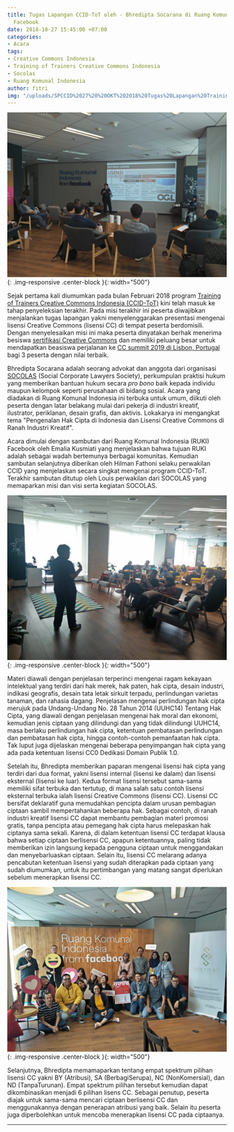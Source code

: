```yaml
---
title: Tugas Lapangan CCID-ToT oleh - Bhredipta Socarana di Ruang Komunal Indonesia
  Facebook
date: 2018-10-27 15:45:00 +07:00
categories:
- Acara
tags:
- Creative Commons Indonesia
- Training of Trainers Creative Commons Indonesia
- Socolas
- Ruang Komunal Indonesia
author: fitri
img: "/uploads/SPCCID%2027%20%20OKT%202018%20Tugas%20Lapangan%20Training%20of%20Trainers%20Creative%20Commons%20Indonesia%20-%20Bhredipta%20Socarana%20-%20HF.jpeg"
---
```


![SPCCID 27  OKT 2018 Tugas Lapangan Training of Trainers Creative Commons Indonesia - Bhredipta Socarana.jpeg](/uploads/SPCCID%2027%20%20OKT%202018%20Tugas%20Lapangan%20Training%20of%20Trainers%20Creative%20Commons%20Indonesia%20-%20Bhredipta%20Socarana.jpeg){: .img-responsive .center-block }{: width="500"}

Sejak pertama kali diumumkan pada bulan Februari 2018 program [Training of Trainers Creative Commons Indonesia (CCID-ToT)](http://creativecommons.or.id/sertifikasi-perwakilan-ccid-training-of-trainers-creative-commons-indonesia/tentang-training-of-trainers-creative-commons-indonesia/) kini telah masuk ke tahap penyeleksian terakhir. Pada misi terakhir ini peserta diwajibkan menjalankan tugas lapangan yakni menyelenggarakan presentasi mengenai lisensi Creative Commons (lisensi CC) di tempat peserta berdomisili. Dengan menyelesaikan misi ini maka peserta dinyatakan berhak menerima besiswa [sertifikasi Creative Commons](http://creativecommons.or.id/2018/02/cc-certificates-saatnya-menjadi-ahli-lisensi-cc-bersertifikat/) dan memiliki peluang besar untuk mendapatkan beasiswa perjalanan ke [CC summit 2019 di Lisbon, Portugal](https://summit.creativecommons.org/) bagi 3 peserta dengan nilai terbaik.

Bhredipta Socarana adalah seorang advokat dan anggota dari organisasi[ SOCOLAS](https://www.tunasnusa.org/socolas) (Social Corporate Lawyers Society), perkumpulan praktisi hukum yang memberikan bantuan hukum secara *pro bono* baik kepada individu maupun kelompok seperti perusahaan di bidang sosial. Acara yang diadakan di Ruang Komunal Indonesia ini terbuka untuk umum, diikuti oleh peserta dengan latar belakang mulai dari pekerja di industri kreatif, ilustrator, periklanan, desain grafis, dan aktivis.  Lokakarya ini mengangkat tema "Pengenalan Hak Cipta di Indonesia dan Lisensi Creative Commons di Ranah Industri Kreatif".

Acara dimulai dengan sambutan dari Ruang Komunal Indonesia (RUKI) Facebook oleh Emalia Kusmiati yang menjelaskan bahwa tujuan RUKI adalah sebagai wadah bertemunya berbagai komunitas. Kemudian sambutan selanjutnya diberikan oleh Hilman Fathoni selaku perwakilan CCID yang menjelaskan secara singkat mengenai program CCID-ToT. Terakhir sambutan ditutup oleh Louis perwakilan dari SOCOLAS yang memaparkan misi dan visi serta kegiatan SOCOLAS. 

![SPCCID 27  OKT 2018 Tugas Lapangan Training of Trainers Creative Commons Indonesia - Bhredipta Socarana 2.jpeg](/uploads/SPCCID%2027%20%20OKT%202018%20Tugas%20Lapangan%20Training%20of%20Trainers%20Creative%20Commons%20Indonesia%20-%20Bhredipta%20Socarana%202.jpeg){: .img-responsive .center-block }{: width="500"}

Materi diawali dengan penjelasan terperinci mengenai ragam kekayaan intelektual yang terdiri dari hak merek, hak paten, hak cipta, desain industri, indikasi geografis, desain tata letak sirkuit terpadu, perlindungan varietas tanaman, dan rahasia dagang. Penjelasan mengenai perlindungan hak cipta merujuk pada Undang-Undang No. 28 Tahun 2014 (UUHC14) Tentang Hak Cipta, yang diawali dengan penjelasan mengenai hak moral dan ekonomi, kemudian jenis ciptaan yang dilindungi dan yang tidak dilindungi UUHC14, masa berlaku perlindungan hak cipta, ketentuan pembatasan perlindungan dan pembatasan hak cipta, hingga contoh-contoh pemanfaatan hak cipta. Tak luput juga dijelaskan mengenai beberapa penyimpangan hak cipta yang ada pada ketentuan lisensi CC0 Dedikasi Domain Publik 1.0.

Setelah itu, Bhredipta memberikan paparan mengenai lisensi hak cipta yang terdiri dari dua format, yakni lisensi internal (lisensi ke dalam) dan lisensi eksternal (lisensi ke luar). Kedua format lisensi tersebut sama-sama memiliki sifat terbuka dan tertutup, di mana salah satu contoh lisensi eksternal terbuka ialah lisensi Creative Commons (lisensi CC). Lisensi  CC bersifat deklaratif guna memudahkan pencipta dalam urusan pembagian ciptaan sambil mempertahankan beberapa hak. Sebagai contoh, di ranah industri kreatif lisensi CC dapat  membantu pembagian materi promosi gratis, tanpa pencipta atau pemegang hak cipta harus melepaskan hak ciptanya sama sekali. Karena, di dalam ketentuan lisensi CC terdapat klausa bahwa setiap ciptaan berlisensi CC, apapun ketentuannya, paling tidak memberikan izin langsung kepada pengguna ciptaan untuk menggandakan dan menyebarluaskan ciptaan. Selain itu, lisensi CC melarang adanya pencabutan ketentuan lisensi yang sudah diterapkan pada ciptaan yang sudah diumumkan, untuk itu  pertimbangan yang matang sangat diperlukan sebelum menerapkan lisensi CC.

![SPCCID 27  OKT 2018 Tugas Lapangan Training of Trainers Creative Commons Indonesia - Bhredipta Socarana - HF.jpeg](/uploads/SPCCID%2027%20%20OKT%202018%20Tugas%20Lapangan%20Training%20of%20Trainers%20Creative%20Commons%20Indonesia%20-%20Bhredipta%20Socarana%20-%20HF.jpeg){: .img-responsive .center-block }{: width="500"}

Selanjutnya, Bhredipta memamaparkan tentang empat spektrum pilihan lisensi CC yakni BY (Atribusi), SA (BerbagiSerupa), NC (NonKomersial), dan ND (TanpaTurunan). Empat spektrum pilihan tersebut kemudian dapat dikombinasikan menjadi 6 pilihan lisens CC. Sebagai penutup, peserta diajak untuk sama-sama mencari ciptaan berlisensi CC dan menggunakannya dengan penerapan atribusi yang baik. Selain itu peserta juga diperbolehkan untuk mencoba menerapkan lisensi CC pada ciptaanya.

----